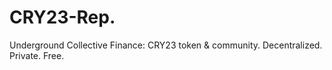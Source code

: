 # CRY23-Rep.
Underground Collective Finance: CRY23 token &amp; community. Decentralized. Private. Free.

